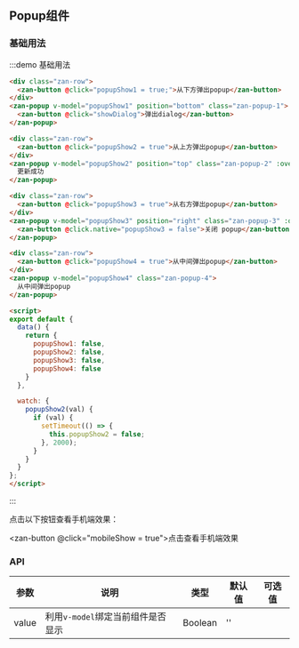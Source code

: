 <style>
@component-namespace demo {
  @b popup {
    .zan-popup-1 {
      width: 100%;
      height: 200px;
      box-sizing: border-box;
      padding: 20px;
    }

    .zan-popup-2 {
      line-height: 50px;
      text-align: center;
      background-color: rgba(0, 0, 0, 0.701961);
      color: #fff;
    }

    .zan-popup-3 {
      width: 100%;
      height: 100%;
    }

    .zan-popup-4 {
      width: 60%;
      height: 200px;
    }

    .zan-button {
      margin: 15px;
    }
  }
}
</style>

<script>
import MobileComputed from 'components/mobile-computed';
import Dialog from 'packages/dialog';

export default {
  mixins: [MobileComputed],

  data() {
    return {
      popupShow1: false,
      popupShow2: false,
      popupShow3: false,
      popupShow4: false
    }
  },

  watch: {
    popupShow2(val) {
      if (val) {
        setTimeout(() => {
          this.popupShow2 = false;
        }, 2000);
      }
    }
  },

  methods: {
    showDialog() {
      Dialog.confirm({
        title: 'confirm标题',
        message: '弹窗提示文字，左右始终距离边20PX，上下距离20PX，文字左对齐。弹窗提示文字，左右始终距离边20PX，上下距离20PX，文字左对齐。'
      }).then((action) => {
        console.log(action);
      }, (error) => {
        console.log(error);
      });
    }
  }
};
</script>

## Popup组件

### 基础用法

:::demo 基础用法
```html
<div class="zan-row">
  <zan-button @click="popupShow1 = true;">从下方弹出popup</zan-button>
</div>
<zan-popup v-model="popupShow1" position="bottom" class="zan-popup-1">
  <zan-button @click="showDialog">弹出dialog</zan-button>
</zan-popup>

<div class="zan-row">
  <zan-button @click="popupShow2 = true">从上方弹出popup</zan-button>
</div>
<zan-popup v-model="popupShow2" position="top" class="zan-popup-2" :overlay="false">
  更新成功
</zan-popup>

<div class="zan-row">
  <zan-button @click="popupShow3 = true">从右方弹出popup</zan-button>
</div>
<zan-popup v-model="popupShow3" position="right" class="zan-popup-3" :overlay="false">
  <zan-button @click.native="popupShow3 = false">关闭 popup</zan-button>
</zan-popup>

<div class="zan-row">
  <zan-button @click="popupShow4 = true">从中间弹出popup</zan-button>
</div>
<zan-popup v-model="popupShow4" class="zan-popup-4">
  从中间弹出popup
</zan-popup>

<script>
export default {
  data() {
    return {
      popupShow1: false,
      popupShow2: false,
      popupShow3: false,
      popupShow4: false
    }
  },

  watch: {
    popupShow2(val) {
      if (val) {
        setTimeout(() => {
          this.popupShow2 = false;
        }, 2000);
      }
    }
  }
};
</script>

```
:::

点击以下按钮查看手机端效果：

<zan-button @click="mobileShow = true">点击查看手机端效果</zan-button>
<mobile-popup v-model="mobileShow" :url="mobileUrl"></mobile-popup>

### API

| 参数       | 说明      | 类型       | 默认值       | 可选值       |
|-----------|-----------|-----------|-------------|-------------|
| value | 利用`v-model`绑定当前组件是否显示 | Boolean  | '' |   |
